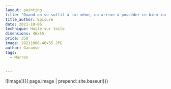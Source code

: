 ```yaml
---
layout: painting
title: "Quand on se suffit à soi-même, on arrive à posséder ce bien inestimable qu'est la liberté."      
title_author: Epicure 
date: 2021-10-06
technique: Huile sur toile
dimensions: 46x55
price: 350
image: 20211006-46x55.JPG
author: Garanse
tags:
  - Marron
  
  
---
```

![Image]({{ page.image | prepend: site.baseurl}})

